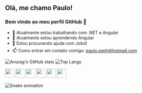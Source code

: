 ## Olá, me chamo Paulo! 

### Bem vindo ao meu perfil GitHub 👋

- 🔭 Atualmente estou trabalhando com .NET e Angular
- 🌱 Atualmente estou aprendendo Angular
- 🤔 Estou procurando ajuda com Jobs❗
- 📫 Como entrar em contato comigo: paulo.seph@hotmail.com


![Anurag's GitHub stats](https://github-readme-stats.vercel.app/api?username=pauloseph&show_icons=true&bg_color=00000000&rank_icon=github&theme=radical)
![Top Langs](https://github-readme-stats.vercel.app/api/top-langs/?username=pauloseph&hide_progress=true&bg_color=00000000)

<div>
  <img src="https://cdn.jsdelivr.net/gh/devicons/devicon@latest/icons/csharp/csharp-original.svg" width="30" height="30"/>
  <img src="https://cdn.jsdelivr.net/gh/devicons/devicon@latest/icons/typescript/typescript-original.svg" width="30" height="30" />
  <img src="https://cdn.jsdelivr.net/gh/devicons/devicon@latest/icons/javascript/javascript-original.svg" width="30" height="30" />
  <img src="https://cdn.jsdelivr.net/gh/devicons/devicon@latest/icons/dotnetcore/dotnetcore-original.svg" width="30" height="30"/>
  <img src="https://cdn.jsdelivr.net/gh/devicons/devicon@latest/icons/angular/angular-original.svg" width="30" height="30"/>
  <img src="https://cdn.jsdelivr.net/gh/devicons/devicon@latest/icons/git/git-original.svg" width="30" height="30" />    
</div>

![Snake animation](https://github.com/pauloseph/pauloseph/blob/output/github-contribution-grid-snake.svg)

          
          
          
          

<!-- Por padrão, o GitHub não apresenta os cartões lado a lado. Para fazer isso, você pode usar esta abordagem:

<a href="https://github.com/anuraghazra/github-readme-stats">
  <img height=200 align="center" src="https://github-readme-stats.vercel.app/api?username=anuraghazra" />
</a>
<a href="https://github.com/anuraghazra/convoychat">
  <img height=200 align="center" src="https://github-readme-stats.vercel.app/api/top-langs?username=anuraghazra&layout=compact&langs_count=8&card_width=320" />
</a>
 -->
 
<!-- custom card
![Customized Card](https://github-readme-stats.vercel.app/api/pin?username=pauloseph\&repo=github-readme-stats\&title_color=fff\&icon_color=f9f9f9\&text_color=9f9f9f\&bg_color=151515)
-->

<!--
![Top Langs](https://github-readme-stats.vercel.app/api/top-langs/?username=pauloseph&size_weight=0.2&count_weight=0.2&langs_count=5)
-->

<!--
<picture>
  <source
    srcset="https://github-readme-stats.vercel.app/api?username=pauloseph&show_icons=true&theme=dark"
    media="(prefers-color-scheme: dark)"
  />
  <source
    srcset="https://github-readme-stats.vercel.app/api?username=pauloseph&show_icons=true"
    media="(prefers-color-scheme: light), (prefers-color-scheme: no-preference)"
  />
  <img src="https://github-readme-stats.vercel.app/api?username=pauloseph&show_icons=true" />
</picture>
-->



